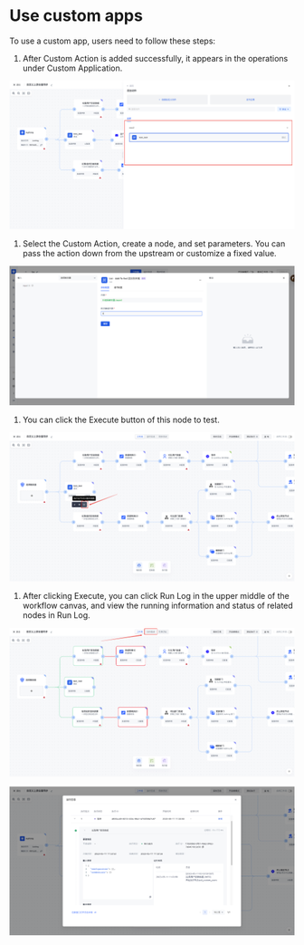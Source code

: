 # Use custom apps

To use a custom app, users need to follow these steps:

1. After Custom Action is added successfully, it appears in the operations under Custom Application.

![](../../static/T0kPbFKEPoIsYOxF4uBcTocYnHf.png)

1. Select the Custom Action, create a node, and set parameters. You can pass the action down from the upstream or customize a fixed value.

![](../../static/CML1b6mL5onAyixGDizcgddIn8e.png)

1. You can click the Execute button of this node to test.

![](../../static/OShubnOTPoP2ZLx5X6XcBKCrn4f.png)

1. After clicking Execute, you can click Run Log in the upper middle of the workflow canvas, and view the running information and status of related nodes in Run Log.

![](../../static/KapFbPO85oMYCkxjIa7cQ3pVnmc.png)

![](../../static/WM3GbTln7oxXEpxw6yvc8IQsnzb.png)
